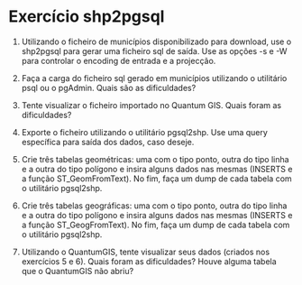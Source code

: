 # Exercício shp2pgsql

1. Utilizando o ficheiro de municípios disponibilizado para download, use o shp2pgsql para
   gerar uma ficheiro sql de saída. Use as opções -s e -W para controlar o encoding de
   entrada e a projecção.

2. Faça a carga do ficheiro sql gerado em municípios utilizando o utilitário psql ou o
   pgAdmin. Quais são as dificuldades?

3. Tente visualizar o ficheiro importado no Quantum GIS. Quais foram as dificuldades?

4. Exporte o ficheiro utilizando o utilitário pgsql2shp. Use uma query específica para
   saída dos dados, caso deseje.

5. Crie três tabelas geométricas: uma com o tipo ponto, outra do tipo linha e a outra do
   tipo polígono e insira alguns dados nas mesmas (INSERTS e a função ST_GeomFromText).
   No fim, faça um dump de cada tabela com o utilitário pgsql2shp.

6. Crie três tabelas geográficas: uma com o tipo ponto, outra do tipo linha e a outra do
   tipo polígono e insira alguns dados nas mesmas (INSERTS e a função ST_GeogFromText).
   No fim, faça um dump de cada tabela com o utilitário pgsql2shp.

7. Utilizando o QuantumGIS, tente visualizar seus dados (criados nos exercícios 5 e 6). 
   Quais foram as dificuldades? Houve alguma tabela que o QuantumGIS não abriu?
